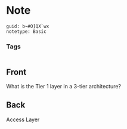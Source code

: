 # Note
```
guid: b~#O]QX`wx
notetype: Basic
```

### Tags
```
```

## Front
What is the Tier 1 layer in a 3-tier architecture?

## Back
Access Layer
